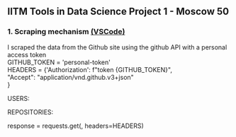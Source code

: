 ## IITM Tools in Data Science Project 1 - Moscow 50

### 1. Scraping mechanism <a href="">(VSCode)</a>

I scraped the data from the Github site using the github API with a personal access token <br>
             GITHUB_TOKEN =  'personal-token' <br>
             HEADERS = {'Authorization': f"token {GITHUB_TOKEN}", <br>
                        "Accept": "application/vnd.github.v3+json" <br>
             } <br>
      
USERS: 

REPOSITORIES: 

response = requests.get(<above-url>, headers=HEADERS)

   <p align="left">
<ul>
